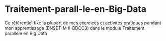 # Traitement-parall-le-en-Big-Data
Ce référentiel fixe la plupart de mes exercices et activités pratiques pendant mon apprentissage (ENSET-M II-BDCC3) dans le module Traitement parallèle en Big Data
